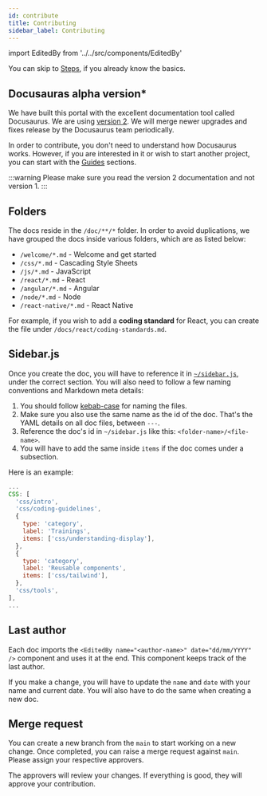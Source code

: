 ```yaml
---
id: contribute
title: Contributing
sidebar_label: Contributing
---
```


import EditedBy from '../../src/components/EditedBy'

You can skip to [Steps](#sidebarjs), if you already know the basics.

## Docusauras alpha version\*

We have built this portal with the excellent documentation tool called Docusaurus. We are using [version 2](https://v2.docusaurus.io/). We will merge newer upgrades and fixes release by the Docusaurus team periodically.

In order to contribute, you don't need to understand how Docusaurus works. However, if you are interested in it or wish to start another project, you can start with the [Guides](https://v2.docusaurus.io/docs/creating-pages) sections.

<!-- prettier-ignore -->
:::warning
Please make sure you read the version 2 documentation and not version 1.
:::

## Folders

The docs reside in the `/doc/**/*` folder. In order to avoid duplications, we have grouped the docs inside various folders, which are as listed below:

- `/welcome/*.md` - Welcome and get started
- `/css/*.md` - Cascading Style Sheets
- `/js/*.md` - JavaScript
- `/react/*.md` - React
- `/angular/*.md` - Angular
- `/node/*.md` - Node
- `/react-native/*.md` - React Native

For example, if you wish to add a **coding standard** for React, you can create the file under `/docs/react/coding-standards.md`.

## Sidebar.js

Once you create the doc, you will have to reference it in [`~/sidebar.js`](https://github.com/feedpm/feed-docs/blob/main/sidebars.js), under the correct section. You will also need to follow a few naming conventions and Markdown meta details:

1. You should follow [kebab-case](https://stackoverflow.com/questions/11273282/whats-the-name-for-hyphen-separated-case) for naming the files.
1. Make sure you also use the same name as the id of the doc. That's the YAML details on all doc files, between `---`.
1. Reference the doc's id in `~/sidebar.js` like this: `<folder-name>/<file-name>`.
1. You will have to add the same inside `items` if the doc comes under a subsection.

Here is an example:

```javascript
...
CSS: [
  'css/intro',
  'css/coding-guidelines',
  {
    type: 'category',
    label: 'Trainings',
    items: ['css/understanding-display'],
  },
  {
    type: 'category',
    label: 'Reusable components',
    items: ['css/tailwind'],
  },
  'css/tools',
],
...
```

## Last author

Each doc imports the `<EditedBy name="<author-name>" date="dd/mm/YYYY" />` component and uses it at the end. This component keeps track of the last author.

If you make a change, you will have to update the `name` and `date` with your name and current date. You will also have to do the same when creating a new doc.

## Merge request

You can create a new branch from the `main` to start working on a new change. Once completed, you can raise a merge request against `main`. Please assign your respective approvers.

The approvers will review your changes. If everything is good, they will approve your contribution.

<EditedBy name="Vijay dev" date="24/02/2020" />
